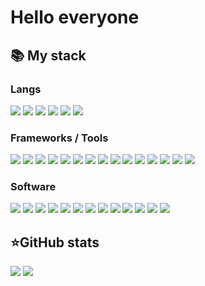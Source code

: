 <h1>Hello everyone</h1>


  <summary><h2><b>📚 My stack</b></h2></summary>
  <p>
    <h3>Langs</h3>
    <p>
      <img src = "https://img.shields.io/badge/css3-%231572B6.svg?style=for-the-badge&logo=css3&logoColor=white"/>
      <img src = "https://img.shields.io/badge/go-%2300ADD8.svg?style=for-the-badge&logo=go&logoColor=white"/>
      <img src = "https://img.shields.io/badge/html5-%23E34F26.svg?style=for-the-badge&logo=html5&logoColor=white"/>
      <img src = "https://img.shields.io/badge/javascript-%23323330.svg?style=for-the-badge&logo=javascript&logoColor=%23F7DF1E"/>
      <img src = "https://img.shields.io/badge/python-3670A0?style=for-the-badge&logo=python&logoColor=ffdd54"/>
      <img src = "https://img.shields.io/badge/typescript-%23007ACC.svg?style=for-the-badge&logo=typescript&logoColor=white"/>
    </p>
    <h3>Frameworks / Tools</h3>
    <p>
      <img src="https://img.shields.io/badge/NPM-%23CB3837.svg?style=for-the-badge&logo=npm&logoColor=white" />
      <img src = "https://img.shields.io/badge/Next-black?style=for-the-badge&logo=next.js&logoColor=white"/>
      <img src = "https://img.shields.io/badge/react-%2320232a.svg?style=for-the-badge&logo=react&logoColor=%2361DAFB"/>
      <img src = "https://img.shields.io/badge/React_Router-CA4245?style=for-the-badge&logo=react-router&logoColor=white"/>
      <img src = "https://img.shields.io/badge/redux-%23593d88.svg?style=for-the-badge&logo=redux&logoColor=white"/>
      <img src = "https://img.shields.io/badge/SASS-hotpink.svg?style=for-the-badge&logo=SASS&logoColor=white"/>
      <img src = "https://img.shields.io/badge/styled--components-DB7093?style=for-the-badge&logo=styled-components&logoColor=white"/>
      <img src = "https://img.shields.io/badge/tailwindcss-%2338B2AC.svg?style=for-the-badge&logo=tailwind-css&logoColor=white"/>
      <img src = "https://img.shields.io/badge/vite-%23646CFF.svg?style=for-the-badge&logo=vite&logoColor=white"/>
      <img src = "https://img.shields.io/badge/webpack-%238DD6F9.svg?style=for-the-badge&logo=webpack&logoColor=black"/>
      <img src = "https://img.shields.io/badge/yarn-%232C8EBB.svg?style=for-the-badge&logo=yarn&logoColor=white"/>
      <img src = "https://img.shields.io/badge/github-%23121011.svg?style=for-the-badge&logo=github&logoColor=white"/>
      <img src = "https://img.shields.io/badge/gitlab-%23181717.svg?style=for-the-badge&logo=gitlab&logoColor=white"/>
      <img src = "https://img.shields.io/badge/docker-%230db7ed.svg?style=for-the-badge&logo=docker&logoColor=white"/>
      <img src = "https://img.shields.io/badge/ESLint-4B3263?style=for-the-badge&logo=eslint&logoColor=white"/>
    </p>
    <h3>Software</h3>
    <p>
      <img src = "https://img.shields.io/badge/Insomnia-black?style=for-the-badge&logo=insomnia&logoColor=5849BE"/>
      <img src = "https://img.shields.io/badge/GoLand-0f0f0f?&style=for-the-badge&logo=goland&logoColor=white"/>
      <img src = "https://img.shields.io/badge/IntelliJIDEA-000000.svg?style=for-the-badge&logo=intellij-idea&logoColor=white"/>
      <img src = "https://img.shields.io/badge/jupyter-%23FA0F00.svg?style=for-the-badge&logo=jupyter&logoColor=white"/>
      <img src = "https://img.shields.io/badge/Obsidian-%23483699.svg?style=for-the-badge&logo=obsidian&logoColor=white"/>
      <img src = "https://img.shields.io/badge/pycharm-143?style=for-the-badge&logo=pycharm&logoColor=black&color=black&labelColor=green"/>
      <img src = "https://img.shields.io/badge/sublime_text-%23575757.svg?style=for-the-badge&logo=sublime-text&logoColor=important"/>
      <img src = "https://img.shields.io/badge/Visual%20Studio%20Code-0078d7.svg?style=for-the-badge&logo=visual-studio-code&logoColor=white"/>
      <img src = "https://img.shields.io/badge/webstorm-143?style=for-the-badge&logo=webstorm&logoColor=white&color=black"/>
      <img src = "https://img.shields.io/badge/Codesandbox-040404?style=for-the-badge&logo=codesandbox&logoColor=DBDBDB"/>
      <img src = "https://img.shields.io/badge/CodePen-white?style=for-the-badge&logo=codepen&logoColor=black"/>
      <img src = "https://img.shields.io/badge/Notion-%23000000.svg?style=for-the-badge&logo=notion&logoColor=white"/>
      <img src = "https://img.shields.io/badge/Postman-FF6C37?style=for-the-badge&logo=postman&logoColor=white"/>
      
 
  </p>




  <summary><h2><b>⭐GitHub stats</b></h2></summary>
  <p>
   <img src="https://github-readme-stats.vercel.app/api/top-langs/?username=IluF1&layout=compact&hide_border=true&bg_color=transparent" />
   <img src="https://github-readme-stats.vercel.app/api?username=IluF1&count_private=true&show_icons=true&hide_border=true&bg_color=transparent" />
    

  </p>


